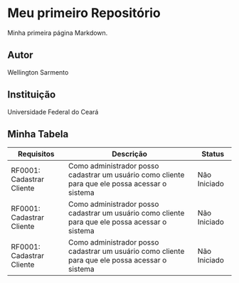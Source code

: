 # Meu primeiro Repositório

Minha primeira página Markdown.

## Autor
Wellington Sarmento

## Instituição
Universidade Federal do Ceará

## Minha Tabela

| Requisitos | Descrição | Status |
|------------|-----------|---------|
| RF0001: Cadastrar Cliente | Como administrador posso cadastrar um usuário como cliente para que ele possa acessar o sistema | Não Iniciado |
| RF0001: Cadastrar Cliente | Como administrador posso cadastrar um usuário como cliente para que ele possa acessar o sistema | Não Iniciado |
| RF0001: Cadastrar Cliente | Como administrador posso cadastrar um usuário como cliente para que ele possa acessar o sistema | Não Iniciado |

